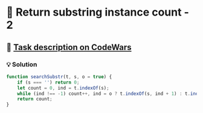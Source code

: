 # 📝 Return substring instance count - 2

## 🔗 [Task description on CodeWars](https://www.codewars.com/kata/52190daefe9c702a460003dd)

### 💡 Solution

```javascript
function searchSubstr(t, s, o = true) {
    if (s === '') return 0;
    let count = 0, ind = t.indexOf(s);
    while (ind !== -1) count++, ind = o ? t.indexOf(s, ind + 1) : t.indexOf(s, ind + s.length);
    return count;
}
```
